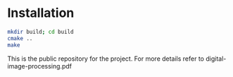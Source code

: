 
# Installation

```bash
mkdir build; cd build 
cmake ..
make
```


This is the public repository for the project.
For more details refer to digital-image-processing.pdf
